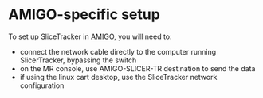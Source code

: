 # AMIGO-specific setup

To set up SliceTracker in [AMIGO](http://www.brighamandwomens.org/research/amigo/default.aspx), you will need to:
* connect the network cable directly to the computer running SlicerTracker, bypassing the switch
* on the MR console, use AMIGO-SLICER-TR destination to send the data
* if using the linux cart desktop, use the SliceTracker network configuration
